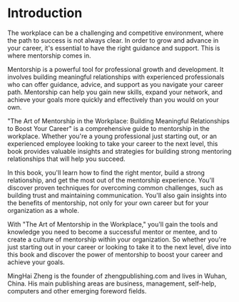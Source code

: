 # Introduction

The workplace can be a challenging and competitive environment, where the path to success is not always clear. In order to grow and advance in your career, it's essential to have the right guidance and support. This is where mentorship comes in.

Mentorship is a powerful tool for professional growth and development. It involves building meaningful relationships with experienced professionals who can offer guidance, advice, and support as you navigate your career path. Mentorship can help you gain new skills, expand your network, and achieve your goals more quickly and effectively than you would on your own.

"The Art of Mentorship in the Workplace: Building Meaningful Relationships to Boost Your Career" is a comprehensive guide to mentorship in the workplace. Whether you're a young professional just starting out, or an experienced employee looking to take your career to the next level, this book provides valuable insights and strategies for building strong mentoring relationships that will help you succeed.

In this book, you'll learn how to find the right mentor, build a strong relationship, and get the most out of the mentorship experience. You'll discover proven techniques for overcoming common challenges, such as building trust and maintaining communication. You'll also gain insights into the benefits of mentorship, not only for your own career but for your organization as a whole.

With "The Art of Mentorship in the Workplace," you'll gain the tools and knowledge you need to become a successful mentor or mentee, and to create a culture of mentorship within your organization. So whether you're just starting out in your career or looking to take it to the next level, dive into this book and discover the power of mentorship to boost your career and achieve your goals.


MingHai Zheng is the founder of zhengpublishing.com and lives in Wuhan, China. His main publishing areas are business, management, self-help, computers and other emerging foreword fields.
